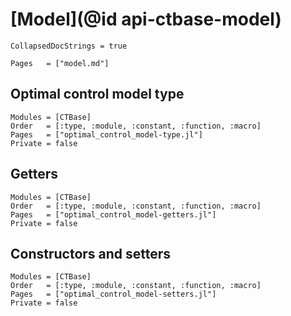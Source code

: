 # [Model](@id api-ctbase-model)

```@meta
CollapsedDocStrings = true
```

```@contents
Pages   = ["model.md"]
```

## Optimal control model type

```@autodocs
Modules = [CTBase]
Order   = [:type, :module, :constant, :function, :macro]
Pages   = ["optimal_control_model-type.jl"]
Private = false
```

## Getters

```@autodocs
Modules = [CTBase]
Order   = [:type, :module, :constant, :function, :macro]
Pages   = ["optimal_control_model-getters.jl"]
Private = false
```

## Constructors and setters

```@autodocs
Modules = [CTBase]
Order   = [:type, :module, :constant, :function, :macro]
Pages   = ["optimal_control_model-setters.jl"]
Private = false
```